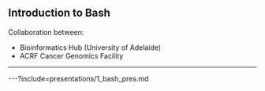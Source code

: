 ## Introduction to Bash

Collaboration between:

- Bioinformatics Hub (University of Adelaide)
- ACRF Cancer Genomics Facility

---

---?include=presentations/1_bash_pres.md
